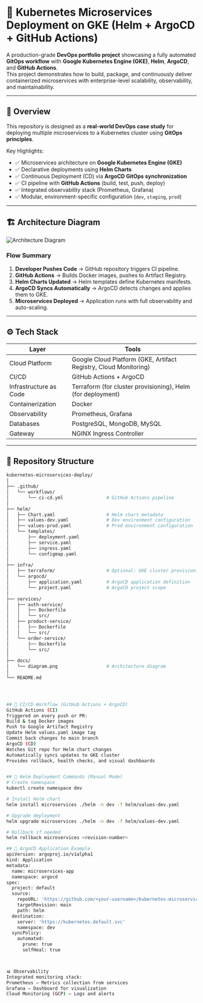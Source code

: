 # 🚀 Kubernetes Microservices Deployment on GKE (Helm + ArgoCD + GitHub Actions)

A production-grade **DevOps portfolio project** showcasing a fully automated **GitOps workflow** with **Google Kubernetes Engine (GKE)**, **Helm**, **ArgoCD**, and **GitHub Actions**.  
This project demonstrates how to build, package, and continuously deliver containerized microservices with enterprise-level scalability, observability, and maintainability.

---

## 🧠 Overview

This repository is designed as a **real-world DevOps case study** for deploying multiple microservices to a Kubernetes cluster using **GitOps principles**.

Key Highlights:
- ✅ Microservices architecture on **Google Kubernetes Engine (GKE)**
- ✅ Declarative deployments using **Helm Charts**
- ✅ Continuous Deployment (CD) via **ArgoCD GitOps synchronization**
- ✅ CI pipeline with **GitHub Actions** (build, test, push, deploy)
- ✅ Integrated observability stack (Prometheus, Grafana)
- ✅ Modular, environment-specific configuration (`dev`, `staging`, `prod`)

---

## 🏗️ Architecture Diagram

![Architecture Diagram](docs/diagram.png)

### Flow Summary
1. **Developer Pushes Code** → GitHub repository triggers CI pipeline.
2. **GitHub Actions** → Builds Docker images, pushes to Artifact Registry.
3. **Helm Charts Updated** → Helm templates define Kubernetes manifests.
4. **ArgoCD Syncs Automatically** → ArgoCD detects changes and applies them to GKE.
5. **Microservices Deployed** → Application runs with full observability and auto-scaling.

---

## ⚙️ Tech Stack

| Layer | Tools |
|-------|--------|
| Cloud Platform | Google Cloud Platform (GKE, Artifact Registry, Cloud Monitoring) |
| CI/CD | GitHub Actions + ArgoCD |
| Infrastructure as Code | Terraform (for cluster provisioning), Helm (for deployment) |
| Containerization | Docker |
| Observability | Prometheus, Grafana |
| Databases | PostgreSQL, MongoDB, MySQL |
| Gateway | NGINX Ingress Controller |

---

## 🧩 Repository Structure

```bash
kubernetes-microservices-deploy/
│
├── .github/
│   └── workflows/
│       └── ci-cd.yml                # GitHub Actions pipeline
│
├── helm/
│   ├── Chart.yaml                   # Helm chart metadata
│   ├── values-dev.yaml              # Dev environment configuration
│   ├── values-prod.yaml             # Prod environment configuration
│   └── templates/
│       ├── deployment.yaml
│       ├── service.yaml
│       ├── ingress.yaml
│       └── configmap.yaml
│
├── infra/
│   ├── terraform/                   # Optional: GKE cluster provisioning
│   └── argocd/
│       ├── application.yaml         # ArgoCD application definition
│       └── project.yaml             # ArgoCD project scope
│
├── services/
│   ├── auth-service/
│   │   ├── Dockerfile
│   │   └── src/
│   ├── product-service/
│   │   ├── Dockerfile
│   │   └── src/
│   └── order-service/
│       ├── Dockerfile
│       └── src/
│
├── docs/
│   └── diagram.png                  # Architecture diagram
│
└── README.md




## 🔄 CI/CD Workflow (GitHub Actions + ArgoCD)
GitHub Actions (CI)
Triggered on every push or PR:
Build & tag Docker images
Push to Google Artifact Registry
Update Helm values.yaml image tag
Commit back changes to main branch
ArgoCD (CD)
Watches Git repo for Helm chart changes
Automatically syncs updates to GKE cluster
Provides rollback, health checks, and visual dashboards


## 🧰 Helm Deployment Commands (Manual Mode)
# Create namespace
kubectl create namespace dev

# Install Helm chart
helm install microservices ./helm -n dev -f helm/values-dev.yaml

# Upgrade deployment
helm upgrade microservices ./helm -n dev -f helm/values-dev.yaml

# Rollback if needed
helm rollback microservices <revision-number>

## 🧩 ArgoCD Application Example
apiVersion: argoproj.io/v1alpha1
kind: Application
metadata:
  name: microservices-app
  namespace: argocd
spec:
  project: default
  source:
    repoURL: 'https://github.com/<your-username>/kubernetes-microservices-deploy.git'
    targetRevision: main
    path: helm
  destination:
    server: 'https://kubernetes.default.svc'
    namespace: dev
  syncPolicy:
    automated:
      prune: true
      selfHeal: true



📊 Observability
Integrated monitoring stack:
Prometheus – Metrics collection from services
Grafana – Dashboard for visualization
Cloud Monitoring (GCP) – Logs and alerts






